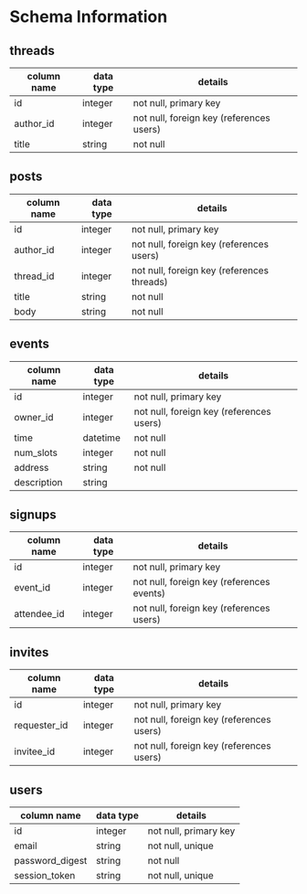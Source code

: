 # Schema Information

## threads
column name | data type | details
------------|-----------|-----------------------
id          | integer   | not null, primary key
author_id   | integer   | not null, foreign key (references users)
title       | string    | not null

## posts
column name | data type | details
------------|-----------|-----------------------
id          | integer   | not null, primary key
author_id   | integer   | not null, foreign key (references users)
thread_id   | integer   | not null, foreign key (references threads)
title       | string    | not null
body        | string    | not null

## events
column name | data type | details
------------|-----------|-----------------------
id          | integer   | not null, primary key
owner_id    | integer   | not null, foreign key (references users)
time        | datetime  | not null
num_slots   | integer   | not null
address     | string    | not null
description | string    |

## signups
column name | data type | details
------------|-----------|-----------------------
id          | integer   | not null, primary key
event_id    | integer   | not null, foreign key (references events)
attendee_id | integer   | not null, foreign key (references users)

## invites
column name | data type | details
------------|-----------|-----------------------
id          | integer   | not null, primary key
requester_id| integer   | not null, foreign key (references users)
invitee_id  | integer   | not null, foreign key (references users)

## users
column name     | data type | details
----------------|-----------|-----------------------
id              | integer   | not null, primary key
email           | string    | not null, unique
password_digest | string    | not null
session_token   | string    | not null, unique
